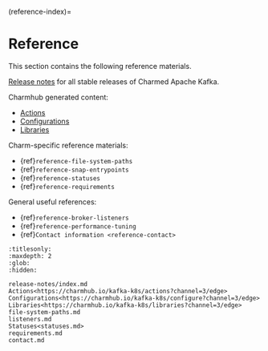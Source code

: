 (reference-index)=
# Reference

This section contains the following reference materials.

[Release notes](reference-release-notes-index) for all stable releases of Charmed Apache Kafka.

Charmhub generated content:

* [Actions](https://charmhub.io/kafka-k8s/actions?channel=3/edge)
* [Configurations](https://charmhub.io/kafka-k8s/configure?channel=3/edge)
* [Libraries](https://charmhub.io/kafka-k8s/libraries/kafka_libs?channel=3/edge)

Charm-specific reference materials:

* {ref}`reference-file-system-paths`
* {ref}`reference-snap-entrypoints`
* {ref}`reference-statuses`
* {ref}`reference-requirements`

General useful references:

* {ref}`reference-broker-listeners`
* {ref}`reference-performance-tuning`
* {ref}`Contact information <reference-contact>`

```{toctree}
:titlesonly:
:maxdepth: 2
:glob:
:hidden:

release-notes/index.md
Actions<https://charmhub.io/kafka-k8s/actions?channel=3/edge>
Configurations<https://charmhub.io/kafka-k8s/configure?channel=3/edge>
Libraries<https://charmhub.io/kafka-k8s/libraries?channel=3/edge>
file-system-paths.md
listeners.md
Statuses<statuses.md>
requirements.md
contact.md
```
